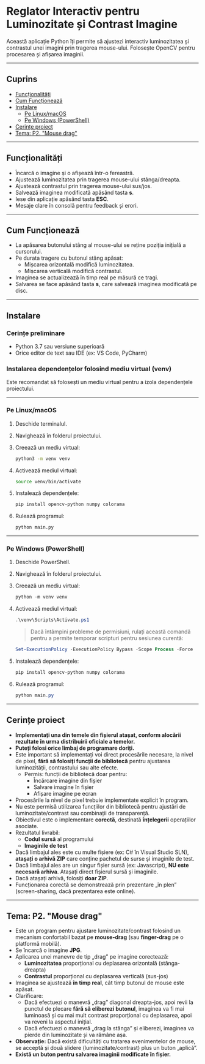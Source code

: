 # Reglator Interactiv pentru Luminozitate și Contrast Imagine

Această aplicație Python îți permite să ajustezi interactiv luminozitatea și contrastul unei imagini prin tragerea mouse-ului. Folosește OpenCV pentru procesarea și afișarea imaginii.

---

## Cuprins

- [Funcționalități](#funcționalități)
- [Cum Funcționează](#cum-funcționează)
- [Instalare](#instalare)
  - [Pe Linux/macOS](#pe-linuxmacos)
  - [Pe Windows (PowerShell)](#pe-windows-powershell)
- [Cerințe proiect](#cerințe-proiect)
- [Tema: P2. "Mouse drag"](#tema-p2-mouse-drag)

---

## Funcționalități

- Încarcă o imagine și o afișează într-o fereastră.
- Ajustează luminozitatea prin tragerea mouse-ului stânga/dreapta.
- Ajustează contrastul prin tragerea mouse-ului sus/jos.
- Salvează imaginea modificată apăsând tasta **s**.
- Iese din aplicație apăsând tasta **ESC**.
- Mesaje clare în consolă pentru feedback și erori.

---

## Cum Funcționează

- La apăsarea butonului stâng al mouse-ului se reține poziția inițială a cursorului.
- Pe durata tragere cu butonul stâng apăsat:
  - Mișcarea orizontală modifică luminozitatea.
  - Mișcarea verticală modifică contrastul.
- Imaginea se actualizează în timp real pe măsură ce tragi.
- Salvarea se face apăsând tasta **s**, care salvează imaginea modificată pe disc.

---

## Instalare

### Cerințe preliminare

- Python 3.7 sau versiune superioară
- Orice editor de text sau IDE (ex: VS Code, PyCharm)

### Instalarea dependențelor folosind mediu virtual (venv)

Este recomandat să folosești un mediu virtual pentru a izola dependențele proiectului.

---

### Pe Linux/macOS

1. Deschide terminalul.
2. Navighează în folderul proiectului.
3. Creează un mediu virtual:

    ```bash
    python3 -m venv venv
    ```

4. Activează mediul virtual:

    ```bash
    source venv/bin/activate
    ```

5. Instalează dependențele:

    ```bash
    pip install opencv-python numpy colorama
    ```

6. Rulează programul:

    ```bash
    python main.py
    ```

---

### Pe Windows (PowerShell)

1. Deschide PowerShell.
2. Navighează în folderul proiectului.
3. Creează un mediu virtual:

    ```powershell
    python -m venv venv
    ```

4. Activează mediul virtual:

    ```powershell
    .\venv\Scripts\Activate.ps1
    ```

    > Dacă întâmpini probleme de permisiuni, rulați această comandă pentru a permite temporar scripturi pentru sesiunea 
   > curentă:

    ```powershell
   Set-ExecutionPolicy -ExecutionPolicy Bypass -Scope Process -Force
    ```

5. Instalează dependențele:

    ```powershell
    pip install opencv-python numpy colorama
    ```

6. Rulează programul:

    ```powershell
    python main.py
    ```

---

## Cerințe proiect

- **Implementați una din temele din fișierul atașat, conform alocării rezultate în urma distribuirii oficiale a temelor.**
- **Puteți folosi orice limbaj de programare doriți.**
- Este important să implementați voi direct procesările necesare, la nivel de pixel, **fără să folosiți funcții de bibliotecă** pentru ajustarea luminozității, contrastului sau alte efecte.  
  - Permis: funcții de bibliotecă doar pentru:
    - Încărcare imagine din fișier
    - Salvare imagine în fișier
    - Afișare imagine pe ecran
- Procesările la nivel de pixel trebuie implementate explicit în program.
- Nu este permisă utilizarea funcțiilor din bibliotecă pentru ajustări de luminozitate/contrast sau combinații de transparență.
- Obiectivul este o implementare **corectă**, destinată **înțelegerii** operațiilor asociate.
- Rezultatul livrabil:  
  - **Codul sursă** al programului  
  - **Imaginile de test**
- Dacă limbajul ales este cu multe fișiere (ex: C# în Visual Studio SLN), **atașați o arhivă ZIP** care conține pachetul de surse și imaginile de test.
- Dacă limbajul ales are un singur fișier sursă (ex: Javascript), **NU este necesară arhiva**. Atașați direct fișierul sursă și imaginile.
- Dacă atașați arhivă, folosiți **doar ZIP**.
- Funcționarea corectă se demonstrează prin prezentare „în plen” (screen-sharing, dacă prezentarea este online).

---

## Tema: P2. "Mouse drag"

- Este un program pentru ajustare luminozitate/contrast folosind un mecanism confortabil bazat pe **mouse-drag** (sau **finger-drag** pe o platformă mobilă).
- Se încarcă o imagine **JPG**.
- Aplicarea unei manevre de tip „drag” pe imagine corectează:
  - **Luminozitatea** proporțional cu deplasarea orizontală (stânga-dreapta)
  - **Contrastul** proporțional cu deplasarea verticală (sus-jos)
- Imaginea se ajustează **în timp real**, cât timp butonul de mouse este apăsat.
- Clarificare:  
  - Dacă efectuezi o manevră „drag” diagonal dreapta-jos, apoi revii la punctul de plecare **fără să eliberezi butonul**, imaginea va fi mai luminoasă și cu mai mult contrast proporțional cu deplasarea, apoi va reveni la aspectul inițial.
  - Dacă efectuezi o manevră „drag la stânga” și eliberezi, imaginea va pierde din luminozitate și va rămâne așa.
- **Observație:** Dacă există dificultăți cu tratarea evenimentelor de mouse, se acceptă și două slidere (luminozitate/contrast) plus un buton „aplică”.
- **Există un buton pentru salvarea imaginii modificate în fișier.**

